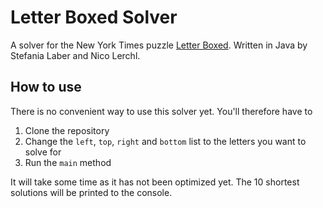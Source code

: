 # Letter Boxed Solver
A solver for the New York Times puzzle [Letter Boxed](https://www.nytimes.com/puzzles/letter-boxed). Written in Java by Stefania Laber and Nico Lerchl.

## How to use
There is no convenient way to use this solver yet. You'll therefore have to

1. Clone the repository
2. Change the `left`, `top`, `right` and `bottom` list to the letters you want to solve for
3. Run the `main` method

It will take some time as it has not been optimized yet. The 10 shortest solutions will be printed to the console.
